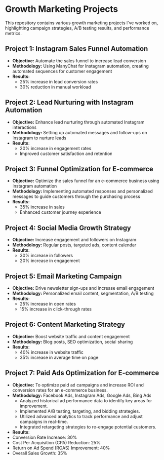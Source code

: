 # Growth Marketing Projects

This repository contains various growth marketing projects I've worked on, highlighting campaign strategies, A/B testing results, and performance metrics.

## Project 1: Instagram Sales Funnel Automation
- **Objective:** Automate the sales funnel to increase lead conversion
- **Methodology:** Using ManyChat for Instagram automation, creating automated sequences for customer engagement
- **Results:** 
  - 25% increase in lead conversion rates
  - 30% reduction in manual workload

## Project 2: Lead Nurturing with Instagram Automation
- **Objective:** Enhance lead nurturing through automated Instagram interactions
- **Methodology:** Setting up automated messages and follow-ups on Instagram to nurture leads
- **Results:** 
  - 20% increase in engagement rates
  - Improved customer satisfaction and retention

## Project 3: Funnel Optimization for E-commerce
- **Objective:** Optimize the sales funnel for an e-commerce business using Instagram automation
- **Methodology:** Implementing automated responses and personalized messages to guide customers through the purchasing process
- **Results:** 
  - 35% increase in sales
  - Enhanced customer journey experience
    
## Project 4: Social Media Growth Strategy
- **Objective:** Increase engagement and followers on Instagram
- **Methodology:** Regular posts, targeted ads, content calendar
- **Results:** 
  - 30% increase in followers
  - 20% increase in engagement

## Project 5: Email Marketing Campaign
- **Objective:** Drive newsletter sign-ups and increase email engagement
- **Methodology:** Personalized email content, segmentation, A/B testing
- **Results:** 
  - 25% increase in open rates
  - 15% increase in click-through rates

## Project 6: Content Marketing Strategy
- **Objective:** Boost website traffic and content engagement
- **Methodology:** Blog posts, SEO optimization, social sharing
- **Results:** 
  - 40% increase in website traffic
  - 35% increase in average time on page
 
## Project 7: Paid Ads Optimization for E-commerce
- **Objective:** To optimize paid ad campaigns and increase ROI and conversion rates for an e-commerce business.
- **Methodology:** Facebook Ads, Instagram Ads, Google Ads, Bing Ads
  - Analyzed historical ad performance data to identify key areas for improvement.
  - Implemented A/B testing, targeting, and bidding strategies.
  - Utilized advanced analytics to track performance and adjust campaigns in real-time.
  - Integrated retargeting strategies to re-engage potential customers.
- **Results:**
- Conversion Rate Increase: 30%
- Cost Per Acquisition (CPA) Reduction: 25%
- Return on Ad Spend (ROAS) Improvement: 40%
- Overall Sales Growth: 35%
